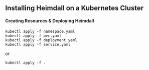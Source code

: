 ## Installing Heimdall on a Kubernetes Cluster

#### Creating Resources & Deploying Heimdall
```
kubectl apply -f namespace.yaml
kubectl apply -f pvc.yaml
kubectl apply -f deployment.yaml
kubectl apply -f service.yaml
```
or
```
kubectl apply -f .
```
